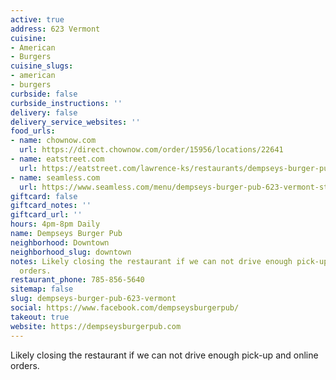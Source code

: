 ```yaml
---
active: true
address: 623 Vermont
cuisine:
- American
- Burgers
cuisine_slugs:
- american
- burgers
curbside: false
curbside_instructions: ''
delivery: false
delivery_service_websites: ''
food_urls:
- name: chownow.com
  url: https://direct.chownow.com/order/15956/locations/22641
- name: eatstreet.com
  url: https://eatstreet.com/lawrence-ks/restaurants/dempseys-burger-pub
- name: seamless.com
  url: https://www.seamless.com/menu/dempseys-burger-pub-623-vermont-st-lawrence/1393285
giftcard: false
giftcard_notes: ''
giftcard_url: ''
hours: 4pm-8pm Daily
name: Dempseys Burger Pub
neighborhood: Downtown
neighborhood_slug: downtown
notes: Likely closing the restaurant if we can not drive enough pick-up and online
  orders.
restaurant_phone: 785-856-5640
sitemap: false
slug: dempseys-burger-pub-623-vermont
social: https://www.facebook.com/dempseysburgerpub/
takeout: true
website: https://dempseysburgerpub.com
---
```


Likely closing the restaurant if we can not drive enough pick-up and online orders.